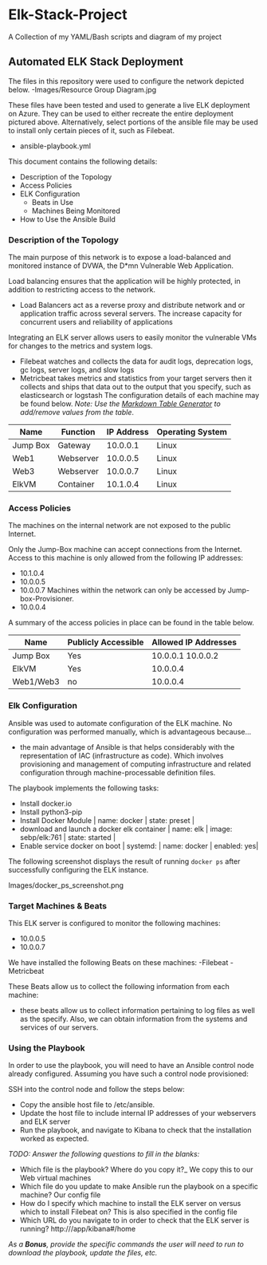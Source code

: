 # Elk-Stack-Project
A Collection of my YAML/Bash scripts and diagram of my project 
## Automated ELK Stack Deployment

The files in this repository were used to configure the network depicted below.
-Images/Resource Group Diagram.jpg

These files have been tested and used to generate a live ELK deployment on Azure. They can be used to either recreate the entire deployment pictured above. Alternatively, select portions of the ansible file may be used to install only certain pieces of it, such as Filebeat.

  - ansible-playbook.yml

This document contains the following details:
- Description of the Topology
- Access Policies
- ELK Configuration
  - Beats in Use
  - Machines Being Monitored
- How to Use the Ansible Build


### Description of the Topology

The main purpose of this network is to expose a load-balanced and monitored instance of DVWA, the D*mn Vulnerable Web Application.

Load balancing ensures that the application will be highly protected, in addition to restricting access to the network.
- Load Balancers act as a reverse proxy and distribute network and or application traffic across several servers. The increase capacity for concurrent users and reliability of applications

Integrating an ELK server allows users to easily monitor the vulnerable VMs for changes to the metrics and system logs.
- Filebeat watches and collects the data for audit logs, deprecation logs, gc logs, server logs, and slow logs
- Metricbeat takes metrics and statistics from your target servers then it collects and ships that data out to the output that you specify, such as elasticsearch or logstash
The configuration details of each machine may be found below.
_Note: Use the [Markdown Table Generator](http://www.tablesgenerator.com/markdown_tables) to add/remove values from the table_.

| Name     | Function | IP Address | Operating System |
|----------|----------|------------|------------------|
| Jump Box | Gateway  | 10.0.0.1   | Linux            |
| Web1     | Webserver| 10.0.0.5   | Linux            |
| Web3     | Webserver| 10.0.0.7   | Linux            |
| ElkVM    | Container| 10.1.0.4   | Linux            |

### Access Policies

The machines on the internal network are not exposed to the public Internet. 

Only the Jump-Box machine can accept connections from the Internet. Access to this machine is only allowed from the following IP addresses:
- 10.1.0.4
- 10.0.0.5
- 10.0.0.7
Machines within the network can only be accessed by Jump-box-Provisioner. 
- 10.0.0.4

A summary of the access policies in place can be found in the table below.

| Name     | Publicly Accessible | Allowed IP Addresses |
|----------|---------------------|----------------------|
| Jump Box | Yes                 | 10.0.0.1 10.0.0.2    |
| ElkVM    | Yes                 | 10.0.0.4             |
| Web1/Web3| no                  | 10.0.0.4             |

### Elk Configuration

Ansible was used to automate configuration of the ELK machine. No configuration was performed manually, which is advantageous because...
- the main advantage of Ansible is that helps considerably with the representation of IAC (infrastructure as code). Which involves provisioning and management of computing infrastructure and related configuration through machine-processable definition files.
 
The playbook implements the following tasks:
- Install docker.io 
- Install python3-pip
- Install Docker Module | name: docker | state: preset |
- download and launch a docker elk container | name: elk | image: sebp/elk:761 | state: started |
- Enable service docker on boot | systemd: | name: docker | enabled: yes|

The following screenshot displays the result of running `docker ps` after successfully configuring the ELK instance.

Images/docker_ps_screenshot.png

### Target Machines & Beats
This ELK server is configured to monitor the following machines:
- 10.0.0.5
- 10.0.0.7

We have installed the following Beats on these machines:
-Filebeat
-Metricbeat

These Beats allow us to collect the following information from each machine:
- these beats allow us to collect information pertaining to log files as well as the specify. Also, we can obtain information from the systems and services of our servers. 

### Using the Playbook
In order to use the playbook, you will need to have an Ansible control node already configured. Assuming you have such a control node provisioned: 

SSH into the control node and follow the steps below:
- Copy the ansible host file to /etc/ansible.
- Update the host file to include internal IP addresses of your webservers and ELK server
- Run the playbook, and navigate to Kibana to check that the installation worked as expected.

_TODO: Answer the following questions to fill in the blanks:_
- Which file is the playbook? Where do you copy it?_
We copy this to our Web virtual machines
- Which file do you update to make Ansible run the playbook on a specific machine? 
Our config file
- How do I specify which machine to install the ELK server on versus which to install Filebeat on?
This is also specified in the config file
- Which URL do you navigate to in order to check that the ELK server is running?
http://<your-Elk-ip>/app/kibana#/home

_As a **Bonus**, provide the specific commands the user will need to run to download the playbook, update the files, etc._
